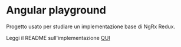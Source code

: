 # Angular playground
Progetto usato per studiare un implementazione base di NgRx Redux.

Leggi il README sull'implementazione [QUI](./Redux.readme.md)